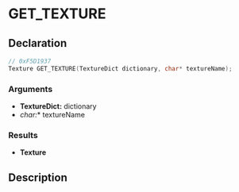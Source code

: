 # GET_TEXTURE

## Declaration
```cpp
// 0xF5D1937
Texture GET_TEXTURE(TextureDict dictionary, char* textureName);
```

### Arguments
- **TextureDict:** dictionary
- **char*:** textureName

### Results
- **Texture**

## Description
